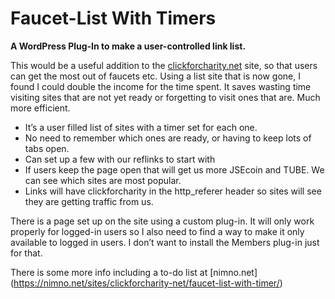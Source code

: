 # Faucet-List With Timers
**A WordPress Plug-In to make a user-controlled link list.**

This would be a useful addition to the [clickforcharity.net](https://clickforcharity.net/faucetlist) site, so that users can get the most out of faucets etc. Using a list site that is now gone, I found I could double the income for the time spent. It saves wasting time visiting sites that are not yet ready or forgetting to visit ones that are. Much more efficient.

* It’s a user filled list of sites with a timer set for each one.
* No need to remember which ones are ready, or having to keep lots of tabs open.
* Can set up a few with our reflinks to start with
* If users keep the page open that will get us more JSEcoin and TUBE. We can see which sites are most popular.
* Links will have clickforcharity in the http_referer header so sites will see they are getting traffic from us.

There is a page set up on the site using a custom plug-in. It will only work properly for logged-in users so I also need to find a way to make it only available to logged in users. I don’t want to install the Members plug-in just for that.

There is some more info including a to-do list at [nimno.net] (https://nimno.net/sites/clickforcharity-net/faucet-list-with-timer/)

